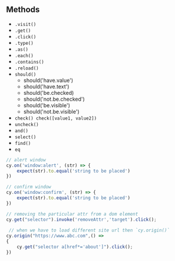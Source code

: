 
## Methods

- `.visit()`
- `.get()`
- `.click()`
- `.type()`
- `.as()`
- `.each()`
- `.contains()`
- `.reload()`
- `should()`
  - should('have.value')
  - should('have.text') 
  - should('be.checked)
  - should('not.be.checked')
  - should('be.visible')
  - should('not.be.visible')
- `check() check([value1, value2])`
- `uncheck()`
- `and()`
- `select()`
- `find()`
- `eq`

```javascript
// alert window
cy.on('window:alert', (str) => {
    expect(str).to.equal('string to be placed')
})

// confirm window
cy.on('window:confirm', (str) => {
    expect(str).to.equal('string to be placed')
})
```

```js
// removing the particular attr from a dom element
cy.get("selector").invoke('removeAttr','target').click();
 
 // when we have to load different site url then `cy.origin()`
cy.origin("https://www.abc.com",() =>
{
    cy.get("selector a[href*='about']").click();
})
```

